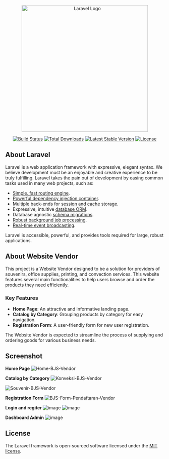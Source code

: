 <p align="center"><a href="https://laravel.com" target="_blank"><img src="https://raw.githubusercontent.com/laravel/art/master/logo-lockup/5%20SVG/2%20CMYK/1%20Full%20Color/laravel-logolockup-cmyk-red.svg" width="400" alt="Laravel Logo"></a></p>

<p align="center">
<a href="https://github.com/laravel/framework/actions"><img src="https://github.com/laravel/framework/workflows/tests/badge.svg" alt="Build Status"></a>
<a href="https://packagist.org/packages/laravel/framework"><img src="https://img.shields.io/packagist/dt/laravel/framework" alt="Total Downloads"></a>
<a href="https://packagist.org/packages/laravel/framework"><img src="https://img.shields.io/packagist/v/laravel/framework" alt="Latest Stable Version"></a>
<a href="https://packagist.org/packages/laravel/framework"><img src="https://img.shields.io/packagist/l/laravel/framework" alt="License"></a>
</p>

## About Laravel

Laravel is a web application framework with expressive, elegant syntax. We believe development must be an enjoyable and creative experience to be truly fulfilling. Laravel takes the pain out of development by easing common tasks used in many web projects, such as:

- [Simple, fast routing engine](https://laravel.com/docs/routing).
- [Powerful dependency injection container](https://laravel.com/docs/container).
- Multiple back-ends for [session](https://laravel.com/docs/session) and [cache](https://laravel.com/docs/cache) storage.
- Expressive, intuitive [database ORM](https://laravel.com/docs/eloquent).
- Database agnostic [schema migrations](https://laravel.com/docs/migrations).
- [Robust background job processing](https://laravel.com/docs/queues).
- [Real-time event broadcasting](https://laravel.com/docs/broadcasting).

Laravel is accessible, powerful, and provides tools required for large, robust applications.

## About Website Vendor

This project is a Website Vendor designed to be a solution for providers of souvenirs, office supplies, printing, and convection services. This website features several main functionalities to help users browse and order the products they need efficiently.

### Key Features

- **Home Page**: An attractive and informative landing page.
- **Catalog by Category**: Grouping products by category for easy navigation.
- **Registration Form**: A user-friendly form for new user registration.


The Website Vendor is expected to streamline the process of supplying and ordering goods for various business needs.

## Screenshot
**Home Page**
![Home-BJS-Vendor](https://github.com/bangpenn/web-vendor-bjs/assets/61650805/18bc33c3-84a5-4ff3-b241-b495439b1a20)


**Catalog by Category**
![Konveksi-BJS-Vendor](https://github.com/bangpenn/web-vendor-bjs/assets/61650805/ea1b4bad-9e8d-4d87-a0e1-d95bdbc986b4)

![Souvenir-BJS-Vendor](https://github.com/bangpenn/web-vendor-bjs/assets/61650805/545ae350-2f26-4ce7-8551-998bc575feea)


**Registration Form**
![BJS-Form-Pendaftaran-Vendor](https://github.com/bangpenn/web-vendor-bjs/assets/61650805/48993593-a13f-44e6-9e8d-d641cd3bb42f)


**Login and regiter**
![image](https://github.com/user-attachments/assets/9d6ac474-152a-4498-9d17-6598d49b4646)
![image](https://github.com/user-attachments/assets/ce13cbef-153f-4bb5-97cf-27df77dca916)


**Dashboard Admin**
![image](https://github.com/user-attachments/assets/2429cbfc-8653-4ec5-8c28-036af7bd9751)



## License

The Laravel framework is open-sourced software licensed under the [MIT license](https://opensource.org/licenses/MIT).
